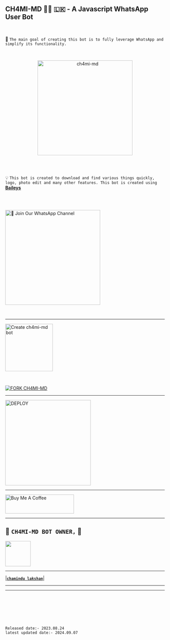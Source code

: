<br>

## CH4MI-MD 👨‍💻 🇱🇰 - A Javascript WhatsApp User Bot

<br>

🔮 `The main goal of creating this bot is to fully leverage WhatsApp and simplify its functionality.`

<br>
 
  <p align="center">  
  <a href="https://i.ibb.co/VYkRsWJ/07df0f845825f5f5.jpg">
    <img alt="ch4mi-md" height="300" src="https://i.ibb.co/VYkRsWJ/07df0f845825f5f5.jpg">
    
  
  </a>
</p>  


<br>
<br>

💡 `This bot is created to download and find various things quickly, logo, photo edit and many other features. This bot is created using` **[Baileys](https://github.com/WhiskeySockets/Baileys)**


<br>
<br>

<a href="https://whatsapp.com/channel/0029Va5dJKyJpe8oqDXUjI3x"><img src="https://img.shields.io/badge/%F0%9F%8E%89%20Join%20Our%20WhatsApp%20Channel-black" alt="📎 Join Our WhatsApp Channel" width="300"></a>

<br>

---

<a href="https://www.prabath-md-official-web.com/"><img src="https://img.shields.io/badge/DEPLOY-greeen" alt="Create ch4mi-md bot" width="150"></a>

<br>

[![FORK CH4MI-MD](https://i.ibb.co/VYkRsWJ/07df0f845825f5f5.jpg/FORK%20-PRABATHMD-white)](https://github.com/ch4mi-ofc/CH4MI-MD/fork)

 ---
 
<a href="https://prabath-md-terms-and-rules.vercel.app/"><img src="https://img.shields.io/badge/Read%20Our%20Terms%20and%20Conditions-red" alt="DEPLOY" width="270"></a>

---

<a href="https://www.buymeacoffee.com/PrabathKumara" target="_blank"><img src="https://cdn.buymeacoffee.com/buttons/v2/default-yellow.png" alt="Buy Me A Coffee" style="height: 60px !important;width: 217px !important;" ></a>

---

## 👑 **`CH4MI-MD BOT OWNER,`** 👑


   <a href="https://github.com/ch4mi-ofc/CH4MI-MD"><img src="https://avatars.githubusercontent.com/u/106251140?v=4" width=80 height=80></a>   

---

|**[`chamindu lakshan`](https://github.com/ch4mi-ofc/CH4MI-MD)**|

---



---

<br>
<br>
<br>
<br>
<br>

`Released date:- 2023.08.24`
<br>
`latest updated date:- 2024.09.07`
